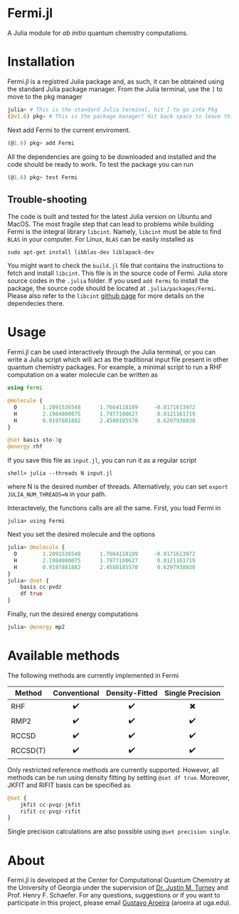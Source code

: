 # Fermi.jl
A Julia module for *ab initio* quantum chemistry computations.

# Installation

Fermi.jl is a registred Julia package and, as such, it can be obtained using the standard Julia package manager. From the Julia terminal, use the `]` to move to the pkg manager
```julia
julia> # This is the standard Julia terminal, hit ] to go into Pkg
(@v1.6) pkg> # This is the package manager! Hit back space to leave this mode
```
Next add Fermi to the current enviroment.
```julia
(@1.6) pkg> add Fermi
```
All the dependencies are going to be downloaded and installed and the code should be ready to work. To test the package you can run
```julia
(@1.6) pkg> test Fermi
```

## Trouble-shooting
The code is built and tested for the latest Julia version on Ubuntu and MacOS. The most fragile step that can lead to problems while building Fermi is the integral library `libcint`. Namely, `libcint` must be able to find `BLAS` in your computer. For Linux, `BLAS` can be easily installed as
```
sudo apt-get install libblas-dev liblapack-dev
```
You might want to check the `build.jl` file that contains the instructions to fetch and install `libcint`. This file is in the source code of Fermi. Julia store source codes in the `.julia` folder. If you used `add Fermi` to install the package, the source code should be located at `.julia/packages/Fermi`. Please also refer to the `libcint` [github page](https://github.com/sunqm/libcint) for more details on the dependecies there. 

# Usage

Fermi.jl can be used interactively through the Julia terminal, or you can write a Julia script which will act as the traditional input file present in other quantum chemistry packages. For example, a minimal script to run a RHF computation on a water molecule can be written as
```julia
using Fermi

@molecule {
  O        1.2091536548      1.7664118189     -0.0171613972
  H        2.1984800075      1.7977100627      0.0121161719
  H        0.9197881882      2.4580185570      0.6297938830
}

@set basis sto-3g
@energy rhf
```
If you save this file as `input.jl`, you can run it as a regular script
```
shell> julia --threads N input.jl
``` 
where N is the desired number of threads. Alternatively, you can set `export JULIA_NUM_THREADS=N` in your path.

Interactevely, the functions calls are all the same. First, you load Fermi in
```
julia> using Fermi
```
Next you set the desired molecule and the options
```julia
julia> @molecule {
  O        1.2091536548      1.7664118189     -0.0171613972
  H        2.1984800075      1.7977100627      0.0121161719
  H        0.9197881882      2.4580185570      0.6297938830
}
julia> @set {
    basis cc-pvdz
    df true
}
```
Finally, run the desired energy computations
```julia
julia> @energy mp2
```

# Available methods
The following methods are currently implemented in Fermi

| Method    | Conventional | Density-Fitted | Single Precision |
|-----------|:------------:|:--------------:|:----------------:|
| RHF       |   ✔️          |    ✔️           |          ✖️       |
| RMP2      |   ✔️          |    ✔️           |    ✔️             |
| RCCSD     |   ✔️          |    ✔️           |    ✔️             |
| RCCSD(T)  |   ✔️          |    ✔️           |    ✔️             |

Only restricted reference methods are currently supported. However, all methods can be run using density fitting by setting `@set df true`. Moreover, JKFIT and RIFIT basis can be specified as
```julia
@set {
    jkfit cc-pvqz-jkfit
    rifit cc-pvqz-rifit
}
```
Single precision calculations are also possible using `@set precision single`.

# About
Fermi.jl is developed at the Center for Computational Quantum Chemistry at the University of Georgia under the supervision 
of [Dr. Justin M. Turney](https://github.com/jturney) and Prof. Henry F. Schaefer. For any questions, suggestions or if you want to participate in this project, please email [Gustavo Aroeira](https://github.com/gustavojra) (aroeira at uga.edu).